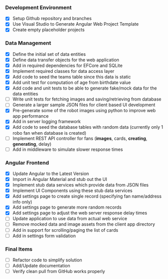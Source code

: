 ### Development Environment

- [X] Setup Github repository and branches
- [X] Use Visual Studio to Generate Angular Web Project Template
- [X] Create empty placeholder projects

### Data Management
- [X] Define the initial set of data entities 
- [X] Define data transfer objects for the web application
- [X] Add in required dependencies for EFCore and SQLite
- [X] Implement required classes for data access layer
- [X] Add code to seed the teams table since this data is static
- [X] Add unit test for computation of age from birthdate value
- [x] Add code and unit tests to be able to generate fake/mock data for the data entities
- [ ] Write unit tests for fetching images and saving/retrieving from database
- [ ] Generate a larger sample JSON files for client based UI development
- [X] Pre-generate some of the robot images using python to improve web app performance
- [X] Add in server logging framework
- [X] Add code to seed the database tables with random data (currently only 1 robo fan when database is created)
- [ ] Implement REST API controller for fans (**images**, cards, **creating**, **generating**, delay)
- [ ] Add in middleware to simulate slower response times

### Angular Frontend

- [X] Update Angular to the Latest Version
- [X] Import in Angular Material and stub out the UI
- [X] Implement stub data services which provide data from JSON files
- [X] Implement UI Components using these stub data services
- [X] Add settings page to create single record (specifying fan name/address info only)
- [X] Add settings page to generate more random records
- [X] Add settings page to adjust the web server response delay times
- [ ] Update application to use data from actual web service
- [ ] Remove mocked data and image assets from the client app directory
- [ ] Add in support for scrolling/paging the list of cards
- [ ] Add in settings form validation

### Final Items

- [ ] Refactor code to simplify solution
- [ ] Add/Update documentation
- [ ] Verify clean pull from GitHub works properly
